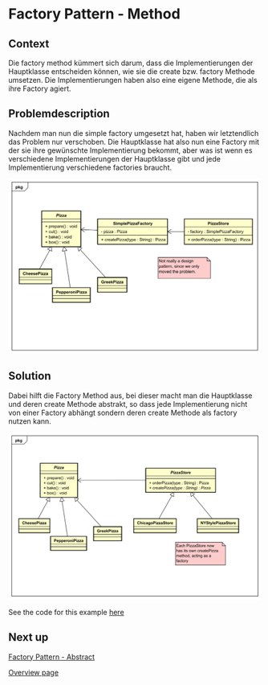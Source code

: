 # Factory Pattern - Method
## Context
Die factory method kümmert sich darum, dass die Implementierungen der Hauptklasse
entscheiden können, wie sie die create bzw. factory Methode umsetzen. Die Implementierungen haben also
eine eigene Methode, die als ihre Factory agiert.

## Problemdescription
Nachdem man nun die simple factory umgesetzt hat, haben wir letztendlich das Problem
nur verschoben. Die Hauptklasse hat also nun eine Factory mit der sie
ihre gewünschte Implementierung bekommt, aber was ist wenn es verschiedene Implementierungen
der Hauptklasse gibt und jede Implementierung verschiedene factories braucht.

![UML problem](../resources/simple_solution.svg)

## Solution
Dabei hilft die Factory Method aus, bei dieser macht man die Hauptklasse und deren create Methode abstrakt,
so dass jede Implementierung nicht von einer Factory abhängt sondern deren create Methode
als factory nutzen kann.

![UML solution](../resources/method_solution.svg)

See the code for this example [here](src/main/java/method/pizza)

## Next up
[Factory Pattern - Abstract](../abstract/README.md)

[Overview page](../../../README.md)